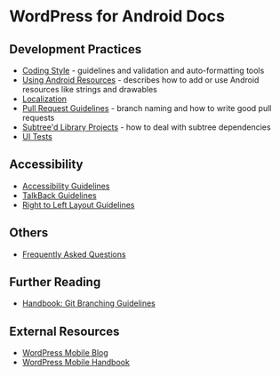 # WordPress for Android Docs

## Development Practices

- [Coding Style](coding-style.md) - guidelines and validation and auto-formatting tools
- [Using Android Resources](using-android-resources.md) - describes how to add or use Android resources like strings and drawables
- [Localization](localization.md)
- [Pull Request Guidelines](pull-request-guidelines.md) - branch naming and how to write good pull requests
- [Subtree'd Library Projects](subtreed-library-projects.md) - how to deal with subtree dependencies
- [UI Tests](../WordPress/src/androidTest/java/org/wordpress/android/e2e/)

## Accessibility

- [Accessibility Guidelines](accessibility-guidelines.md)
- [TalkBack Guidelines](talkback-guidelines.md)
- [Right to Left Layout Guidelines](right-to-left-layout-guidelines.md)

## Others

- [Frequently Asked Questions](faq.md)

## Further Reading

- [Handbook: Git Branching Guidelines](https://make.wordpress.org/mobile/handbook/general-guides/git-branching/)

## External Resources 

- [WordPress Mobile Blog](http://make.wordpress.org/mobile)
- [WordPress Mobile Handbook](http://make.wordpress.org/mobile/handbook/)
